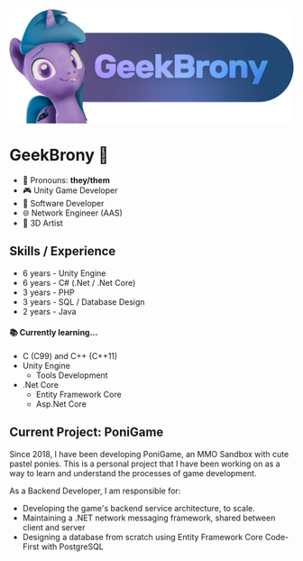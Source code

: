 <p align="center" style="margin-bottom: 2rem">
    <img align="center" src="dev_header.png"  width="600" />	
</p>

# GeekBrony 🦄
- 💜 Pronouns: **they/them**
- 🎮 Unity Game Developer
- 💾 Software Developer
- 🌐 Network Engineer (AAS)
- 🦄 3D Artist

## Skills / Experience
- 6 years - Unity Engine
- 6 years - C# (.Net / .Net Core)
- 3 years - PHP
- 3 years - SQL / Database Design
- 2 years - Java

#### 📚 Currently learning...
- C (C99) and C++ (C++11)
- Unity Engine
	- Tools Development
- .Net Core
	- Entity Framework Core
	- Asp.Net Core

## Current Project: PoniGame
Since 2018, I have been developing PoniGame, an MMO Sandbox with cute pastel ponies.
This is a personal project that I have been working on as a way to learn and understand the processes of game development.

As a Backend Developer, I am responsible for:
- Developing the game's backend service architecture, to scale.
- Maintaining a .NET network messaging framework, shared between client and server
- Designing a database from scratch using Entity Framework Core Code-First with PostgreSQL
